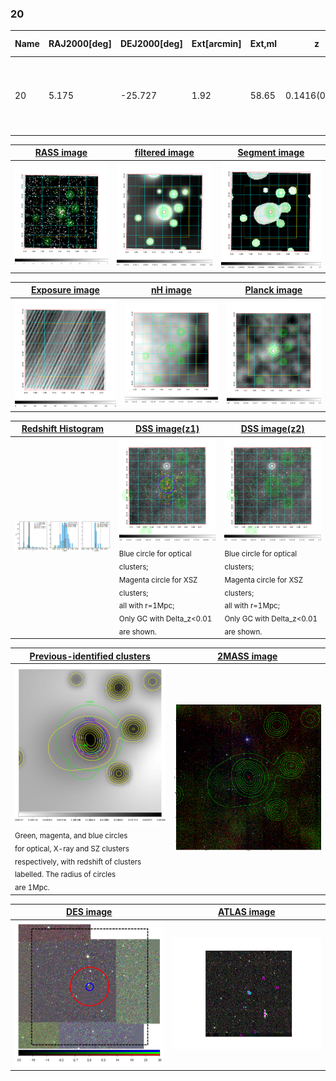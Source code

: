 <div STYLE="page-break-after: always;"></div>

### 20

|Name|RAJ2000[deg]|DEJ2000[deg] |Ext[arcmin]| Ext,ml | z | z_src| C|GC(XSZ,Delta_z<0.01)| GC(OPT,Delta_z<0.01)|GC| R_sig[arcmin] | R500[arcmin] | R500[Mpc]| CRsig[c/s] | CR500[c/s] |L500[1E44 erg/s]|F500[1E-12 erg/s/cm^2]| M500[1E14 Msun]|Tx[keV]|Cnt_sig|Beta|Rc[arcmin]|Comment|Alias|
|---|---|---|---|---|---|------|---|--------|---------|----------|---|---|---|---|---|---|---|---|---|---|---|---|---|---|
|20| 5.175| -25.727| 1.92| 58.65| 0.1416(0.005)| z1, z_xsz| B| MCXC, PSZ2, Tar| A, W| A, MCXC, N, PSZ2, SWXCS, Tar, W, XB| 18.775| 7.987| 1.194| 0.462(0.075)| 0.422(0.069)| 4.511(0.441)| 8.407(0.821)| 5.55(0.26)| 6.45(0.19)| 145.8| 0.536(-0.022+0.030)| 2.120(-0.352+0.460)| -| k201|

|[RASS image](../image/20/20_img.pdf)|[filtered image](../image/20/20_fil.pdf)|[Segment image](../image/20/20_seg.pdf)|
|-------------------|--------------------|-------------------|
| <img src="../image/20/20_img.png" width="300">  | <img src="../image/20/20_fil.png" width="300">   | <img src="../image/20/20_seg.png" width="300">  |

|[Exposure image](../image/20/20_mex.pdf)| [nH image](../image/20/20_nh.pdf)| [Planck image](../image/20/20_p.pdf)|
|-------------------|--------------------|-------------------|
|<img src="../image/20/20_mex.png" width="300">   | <img src="../image/20/20_nh.png" width="300">    | <img src="../image/20/20_p.png" width="300"> |

|[Redshift Histogram](../image/20/20_zg.pdf) | [DSS image(z1)](../image/20/20_dss_z1.pdf)      |  [DSS image(z2)](../image/20/20_dss_z2.pdf)    |
|-------------------|--------------------|-------------------|
|<img src="../image/20/20_zg.png" width="300"> |<img src="../image/20/20_dss_z1.png" width="300"> <sub><br>Blue circle for optical clusters; <br>Magenta circle for XSZ clusters; <br>all with r=1Mpc; <br>Only GC with Delta_z<0.01 are shown. </sub>| <img src="../image/20/20_dss_z2.png" width="300"><sub><br>Blue circle for optical clusters; <br>Magenta circle for XSZ clusters; <br>all with r=1Mpc; <br>Only GC with Delta_z<0.01 are shown. </sub> |

|[Previous-identified clusters](../image/20/20_gc.pdf) | [2MASS image](../image/20/20_2mass.pdf)      |
|-------------------|-------------------|
|<img src=../image/20/20_gc.png width="300"> <br><sub>Green, magenta, and blue circles <br>for optical, X-ray and SZ clusters <br>respectively, with redshift of clusters <br>labelled. The radius of circles <br>are 1Mpc.</sub>|<img src="../image/20/20_2mass.png" width="300">  |

|[DES image](../image/20/20_des.pdf)   |[ATLAS image](../image/20/20_s.pdf)        |
|-------------------|-------------------|
| <img src="../image/20/20_des.png" width="300">  | <img src="../image/20/20_s.png" width="300">  |
